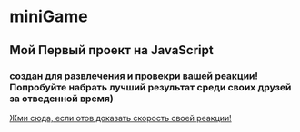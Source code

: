 # miniGame

## Мой Первый проект на JavaScript 

### создан для развлечения и провекри вашей реакции! Попробуйте набрать лучший результат среди своих друзей за отведенной время)

[ Жми сюда, если отов доказать скорость своей реакции! ](https://lolushko.github.io/miniGame/)

